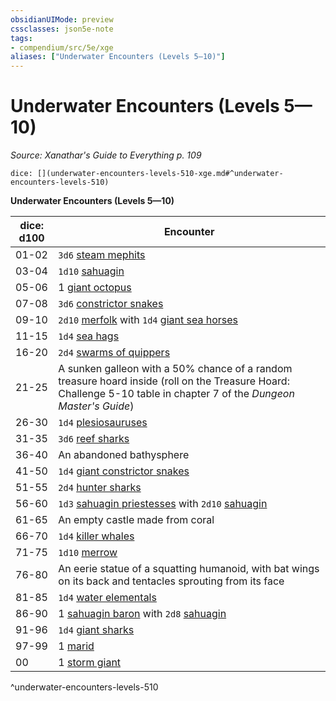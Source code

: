 ```yaml
---
obsidianUIMode: preview
cssclasses: json5e-note
tags:
- compendium/src/5e/xge
aliases: ["Underwater Encounters (Levels 5—10)"]
---
```

# Underwater Encounters (Levels 5—10)
*Source: Xanathar's Guide to Everything p. 109* 

`dice: [](underwater-encounters-levels-510-xge.md#^underwater-encounters-levels-510)`

**Underwater Encounters (Levels 5—10)**

| dice: d100 | Encounter |
|------------|-----------|
| 01-02 | `3d6` [steam mephits](z_compendium/bestiary/elemental/steam-mephit.md) |
| 03-04 | `1d10` [sahuagin](z_compendium/bestiary/humanoid/sahuagin.md) |
| 05-06 | 1 [giant octopus](z_compendium/bestiary/beast/giant-octopus.md) |
| 07-08 | `3d6` [constrictor snakes](z_compendium/bestiary/beast/constrictor-snake.md) |
| 09-10 | `2d10` [merfolk](z_compendium/bestiary/humanoid/merfolk.md) with `1d4` [giant sea horses](z_compendium/bestiary/beast/giant-sea-horse.md) |
| 11-15 | `1d4` [sea hags](z_compendium/bestiary/fey/sea-hag.md) |
| 16-20 | `2d4` [swarms of quippers](z_compendium/bestiary/beast/swarm-of-quippers.md) |
| 21-25 | A sunken galleon with a 50% chance of a random treasure hoard inside (roll on the Treasure Hoard: Challenge 5-10 table in chapter 7 of the *Dungeon Master's Guide*) |
| 26-30 | `1d4` [plesiosauruses](z_compendium/bestiary/beast/plesiosaurus.md) |
| 31-35 | `3d6` [reef sharks](z_compendium/bestiary/beast/reef-shark.md) |
| 36-40 | An abandoned bathysphere |
| 41-50 | `1d4` [giant constrictor snakes](z_compendium/bestiary/beast/giant-constrictor-snake.md) |
| 51-55 | `2d4` [hunter sharks](z_compendium/bestiary/beast/hunter-shark.md) |
| 56-60 | `1d3` [sahuagin priestesses](z_compendium/bestiary/humanoid/sahuagin-priestess.md) with `2d10` [sahuagin](z_compendium/bestiary/humanoid/sahuagin.md) |
| 61-65 | An empty castle made from coral |
| 66-70 | `1d4` [killer whales](z_compendium/bestiary/beast/killer-whale.md) |
| 71-75 | `1d10` [merrow](z_compendium/bestiary/monstrosity/merrow.md) |
| 76-80 | An eerie statue of a squatting humanoid, with bat wings on its back and tentacles sprouting from its face |
| 81-85 | `1d4` [water elementals](z_compendium/bestiary/elemental/water-elemental.md) |
| 86-90 | 1 [sahuagin baron](z_compendium/bestiary/humanoid/sahuagin-baron.md) with `2d8` [sahuagin](z_compendium/bestiary/humanoid/sahuagin.md) |
| 91-96 | `1d4` [giant sharks](z_compendium/bestiary/beast/giant-shark.md) |
| 97-99 | 1 [marid](z_compendium/bestiary/elemental/marid.md) |
| 00 | 1 [storm giant](z_compendium/bestiary/giant/storm-giant.md) |
^underwater-encounters-levels-510